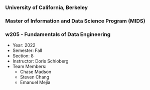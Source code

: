 ### University of California, Berkeley
### Master of Information and Data Science Program (MIDS)
### w205 - Fundamentals of Data Engineering

* Year: 2022
* Semester: Fall
* Section: 8
* Instructor: Doris Schioberg
* Team Members:
    * Chase Madson
    * Steven Chang
    * Emanuel Mejía
